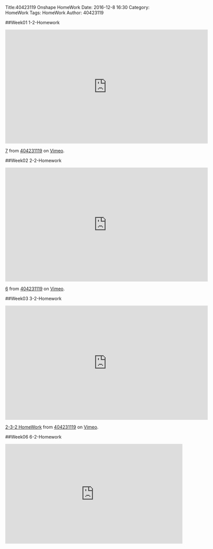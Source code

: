 Title:40423119 Onshape HomeWork
Date: 2016-12-8 16:30
Category: HomeWork
Tags: HomeWork
Author: 40423119

<!-- PELICAN_END_SUMMARY -->
##Week01
1-2-Homework

<iframe src="https://player.vimeo.com/video/190879920" width="640" height="360" frameborder="0" webkitallowfullscreen mozallowfullscreen allowfullscreen></iframe>
<p><a href="https://vimeo.com/190879920">7</a> from <a href="https://vimeo.com/user45127671">404231119</a> on <a href="https://vimeo.com">Vimeo</a>.</p>

##Week02
2-2-Homework

<iframe src="https://player.vimeo.com/video/190879856" width="640" height="360" frameborder="0" webkitallowfullscreen mozallowfullscreen allowfullscreen></iframe>
<p><a href="https://vimeo.com/190879856">6</a> from <a href="https://vimeo.com/user45127671">404231119</a> on <a href="https://vimeo.com">Vimeo</a>.</p>

##Week03
3-2-Homework

<iframe src="https://player.vimeo.com/video/194834359" width="640" height="361" frameborder="0" webkitallowfullscreen mozallowfullscreen allowfullscreen></iframe>
<p><a href="https://vimeo.com/194834359">2-3-2 HomeWork</a> from <a href="https://vimeo.com/user45127671">404231119</a> on <a href="https://vimeo.com">Vimeo</a>.</p>

##Week06
6-2-Homework

<iframe width="560" height="315" src="https://www.youtube.com/embed/EkeQjJ224oU" frameborder="0" allowfullscreen></iframe>

